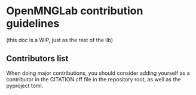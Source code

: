 # OpenMNGLab contribution guidelines
(this doc is a WIP, just as the rest of the lib)
## Contributors list
When doing major contributions, you should consider adding yourself as a contributor in the CITATION.cff file in the repository root, as well as the pyproject toml.
